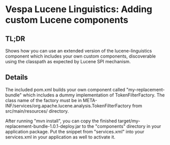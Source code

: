 # Vespa Lucene Linguistics: Adding custom Lucene components

## TL;DR

Shows how you can use an extended version of the lucene-linguistics
component which includes your own custom components, discoverable
using the classpath as expected by Lucene SPI mechanism.

## Details

The included pom.xml builds your own component called
"my-replacement-bundle" which includes a dummy implementation of
TokenFilterFactory. The class name of the factory must be in
META-INF/services/org.apache.lucene.analysis.TokenFilterFactory
from src/main/resources/ directory.

After running "mvn install", you can copy the finished
target/my-replacement-bundle-1.0.1-deploy.jar to the
"components" directory in your application package.
Put the snippet from "services.xml" into your services.xml
in your application as well to activate it.

